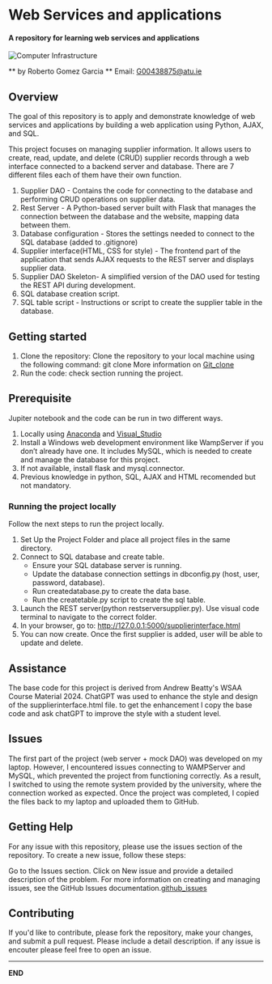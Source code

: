 # Web Services and applications

#### A repository for learning web services and applications


![Computer Infrastructure](https://external-content.duckduckgo.com/iu/?u=https%3A%2F%2Faspwv.com%2Fwp-content%2Fuploads%2F2019%2F11%2F1024WebService.jpg&f=1&nofb=1&ipt=0cc90b39487c94187bb222d300d44a2bb70ce8d1935ab372707a84336792ce64)


** by Roberto Gomez Garcia ** Email: G00438875@atu.ie



## Overview

The goal of this repository is to apply and demonstrate knowledge of web services and applications by building a web application using Python, AJAX, and SQL.

This project focuses on managing supplier information. It allows users to create, read, update, and delete (CRUD) supplier records through a web interface connected to a backend server and database. There are 7 different files each of them have their own function.

1)  Supplier DAO - Contains the code for connecting to the database and performing CRUD operations on supplier data.
2)  Rest Server - A Python-based server built with Flask that manages the connection between the database and the website, mapping data between them.
3)  Database configuration - Stores the settings needed to connect to the SQL database (added to .gitignore)
4)  Supplier interface(HTML, CSS for style) - The frontend part of the application that sends AJAX requests to the REST server and displays supplier data.
5)  Supplier DAO Skeleton- A simplified version of the DAO used for testing the REST API during development.
6)  SQL database creation script. 
6)  SQL table script - Instructions or script to create the supplier table in the database.


## Getting started

1)  Clone the repository:
Clone the repository to your local machine using the following command: git clone <repository-url>
More information on [Git_clone](https://git-scm.com/docs/git-clone)
2)  Run the code: check section running the project.

## Prerequisite 

Jupiter notebook and the code can be run in two different ways.

1.  Locally using  [Anaconda](https://www.anaconda.com/download) and [Visual_Studio](https://code.visualstudio.com/?wt.mc_id=vscom_downloads)
2.  Install a Windows web development environment like WampServer if you don’t already have one. It includes MySQL, which is needed to create and manage the database for this project.
3.  If not available, install flask and mysql.connector.
4.  Previous knowledge in python, SQL, AJAX and HTML recomended but not mandatory.

### Running the project locally

Follow the next steps to run the project locally.
1)	Set Up the Project Folder and place all project files in the same directory.
2)  Connect to SQL database and create table.
    - Ensure your SQL database server is running.
    - Update the database connection settings in dbconfig.py (host, user, password, database).
    - Run createdatabase.py to create the data base.
    - Run the createtable.py script to create the sql table.
5)  Launch the REST server(python restserversupplier.py). Use visual code terminal to navigate to the correct folder.
5)  In your browser, go to: http://127.0.0.1:5000/supplierinterface.html
6)  You can now create. Once the first supplier is added, user will be able to update and delete.

## Assistance

The base code for this project is derived from Andrew Beatty's WSAA Course Material 2024.
ChatGPT was used to enhance the style and design of the supplierinterface.html file. to get the enhancement I copy the base code and ask chatGPT to improve the style with a student level.

## Issues

The first part of the project (web server + mock DAO) was developed on my laptop. However, I encountered issues connecting to WAMPServer and MySQL, which prevented the project from functioning correctly. As a result, I switched to using the remote system provided by the university, where the connection worked as expected. Once the project was completed, I copied the files back to my laptop and uploaded them to GitHub.

## Getting Help
For any issue with this repository, please use the issues section of the repository. To create a new issue, follow these steps:

Go to the Issues section.
Click on New issue and provide a detailed description of the problem.
For more information on creating and managing issues, see the GitHub Issues documentation.[github_issues](https://docs.github.com/en/issues)

## Contributing

If you'd like to contribute, please fork the repository, make your changes, and submit a pull request. Please include a detail description. if any issue is encouter please feel free to open an issue.

---------------------------
**END**